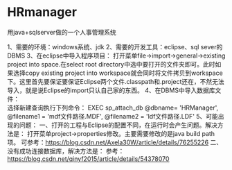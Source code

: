 # HRmanager
用java+sqlserver做的一个人事管理系统


1、需要的环境：windows系统、jdk
2、需要的开发工具：eclipse、sql sever的DBMS
3、在eclipse中导入程序项目：
打开菜单file->import->general->existing project into space.在select root directory中选中要打开的文件夹即可。此时如果选择copy existing project into workspace就会同时将文件拷贝到workspace下。这里首先要保证要保证Eclipse两个文件.classpath和.project还在，不然无法导入，就是说Eclipse的import只认自己家的东西。
4、在DBMS中导入数据库文件：  
  选择新建查询执行下列命令：
          EXEC sp_attach_db @dbname= 'HRManager',
         @filename1 = 'mdf文件路径.MDF',
         @filename2 = 'ldf文件路径.LDF'
5、可能出现的问题：
	一、打开的工程与Eclipse的配置不同，在运行时会产生问题。解决方法是：
打开菜单project->properties修改。主要需要修改的是java build path项。
可参考：https://blog.csdn.net/Axela30W/article/details/76255226
	二、没有成功连接数据库，解决方法是：
参考：https://blog.csdn.net/qinyf2015/article/details/54378070
	
